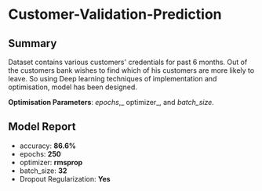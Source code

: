 # Customer-Validation-Prediction

## Summary
Dataset contains various customers' credentials for past 6 months. Out of the customers bank wishes to find which of his customers are more likely to leave. So using Deep learning techniques of implementation and optimisation, model has been designed.

**Optimisation Parameters**: _epochs_,_ optimizer_, and _batch_size_.

## Model Report
* accuracy: **86.6%**
* epochs: **250**
* optimizer: **rmsprop**
* batch_size: **32**
* Dropout Regularization: **Yes**
